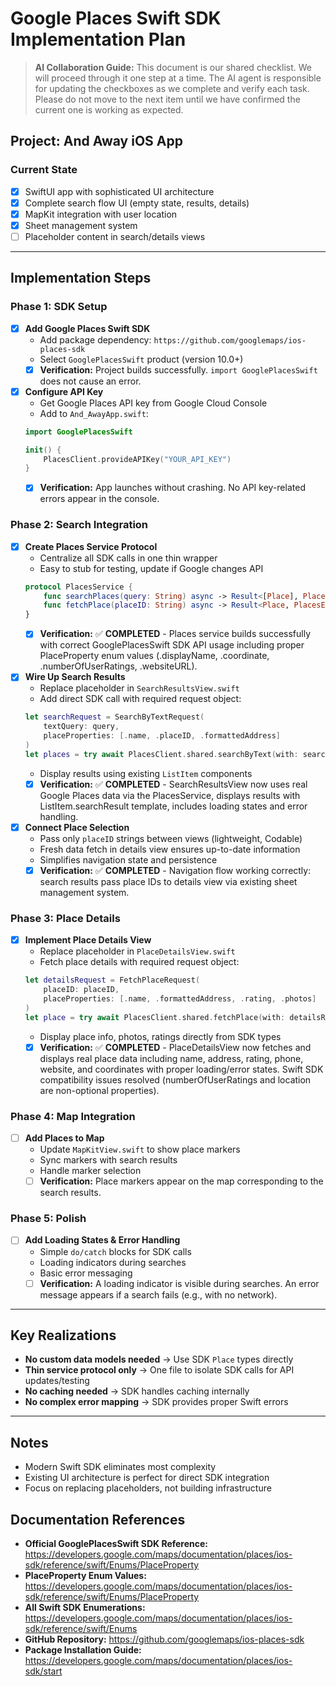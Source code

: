 # Google Places Swift SDK Implementation Plan

> **AI Collaboration Guide:**
> This document is our shared checklist. We will proceed through it one step at a time. The AI agent is responsible for updating the checkboxes as we complete and verify each task. Please do not move to the next item until we have confirmed the current one is working as expected.

## Project: And Away iOS App

### Current State
- [x] SwiftUI app with sophisticated UI architecture
- [x] Complete search flow UI (empty state, results, details)
- [x] MapKit integration with user location
- [x] Sheet management system
- [ ] Placeholder content in search/details views

---

## Implementation Steps

### Phase 1: SDK Setup
- [x] **Add Google Places Swift SDK**
   - Add package dependency: `https://github.com/googlemaps/ios-places-sdk`
   - Select `GooglePlacesSwift` product (version 10.0+)
   - [x] **Verification:** Project builds successfully. `import GooglePlacesSwift` does not cause an error.

- [x] **Configure API Key**
   - Get Google Places API key from Google Cloud Console
   - Add to `And_AwayApp.swift`:
   ```swift
   import GooglePlacesSwift
   
   init() {
       PlacesClient.provideAPIKey("YOUR_API_KEY")
   }
   ```
   - [x] **Verification:** App launches without crashing. No API key-related errors appear in the console.

### Phase 2: Search Integration
- [x] **Create Places Service Protocol**
   - Centralize all SDK calls in one thin wrapper
   - Easy to stub for testing, update if Google changes API
   ```swift
   protocol PlacesService {
       func searchPlaces(query: String) async -> Result<[Place], PlacesError>
       func fetchPlace(placeID: String) async -> Result<Place, PlacesError>
   }
   ```
   - [x] **Verification:** ✅ **COMPLETED** - Places service builds successfully with correct GooglePlacesSwift SDK API usage including proper PlaceProperty enum values (.displayName, .coordinate, .numberOfUserRatings, .websiteURL).

- [x] **Wire Up Search Results**
   - Replace placeholder in `SearchResultsView.swift`
   - Add direct SDK call with required request object:
   ```swift
   let searchRequest = SearchByTextRequest(
       textQuery: query,
       placeProperties: [.name, .placeID, .formattedAddress]
   )
   let places = try await PlacesClient.shared.searchByText(with: searchRequest)
   ```
   - Display results using existing `ListItem` components
   - [x] **Verification:** ✅ **COMPLETED** - SearchResultsView now uses real Google Places data via the PlacesService, displays results with ListItem.searchResult template, includes loading states and error handling.

- [x] **Connect Place Selection**
   - Pass only `placeID` strings between views (lightweight, Codable)
   - Fresh data fetch in details view ensures up-to-date information
   - Simplifies navigation state and persistence
   - [x] **Verification:** ✅ **COMPLETED** - Navigation flow working correctly: search results pass place IDs to details view via existing sheet management system.

### Phase 3: Place Details
- [x] **Implement Place Details View**
   - Replace placeholder in `PlaceDetailsView.swift`
   - Fetch place details with required request object:
   ```swift
   let detailsRequest = FetchPlaceRequest(
       placeID: placeID,
       placeProperties: [.name, .formattedAddress, .rating, .photos]
   )
   let place = try await PlacesClient.shared.fetchPlace(with: detailsRequest)
   ```
   - Display place info, photos, ratings directly from SDK types
   - [x] **Verification:** ✅ **COMPLETED** - PlaceDetailsView now fetches and displays real place data including name, address, rating, phone, website, and coordinates with proper loading/error states. Swift SDK compatibility issues resolved (numberOfUserRatings and location are non-optional properties).

### Phase 4: Map Integration
- [ ] **Add Places to Map**
   - Update `MapKitView.swift` to show place markers
   - Sync markers with search results
   - Handle marker selection
   - [ ] **Verification:** Place markers appear on the map corresponding to the search results.

### Phase 5: Polish
- [ ] **Add Loading States & Error Handling**
   - Simple `do/catch` blocks for SDK calls
   - Loading indicators during searches
   - Basic error messaging
   - [ ] **Verification:** A loading indicator is visible during searches. An error message appears if a search fails (e.g., with no network).

---

## Key Realizations
- **No custom data models needed** → Use SDK `Place` types directly
- **Thin service protocol only** → One file to isolate SDK calls for API updates/testing
- **No caching needed** → SDK handles caching internally
- **No complex error mapping** → SDK provides proper Swift errors

---

## Notes
- Modern Swift SDK eliminates most complexity
- Existing UI architecture is perfect for direct SDK integration
- Focus on replacing placeholders, not building infrastructure

## Documentation References
- **Official GooglePlacesSwift SDK Reference:** https://developers.google.com/maps/documentation/places/ios-sdk/reference/swift/Enums/PlaceProperty
- **PlaceProperty Enum Values:** https://developers.google.com/maps/documentation/places/ios-sdk/reference/swift/Enums/PlaceProperty
- **All Swift SDK Enumerations:** https://developers.google.com/maps/documentation/places/ios-sdk/reference/swift/Enums
- **GitHub Repository:** https://github.com/googlemaps/ios-places-sdk
- **Package Installation Guide:** https://developers.google.com/maps/documentation/places/ios-sdk/start